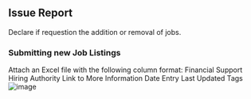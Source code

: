 ## Issue Report

Declare if requestion the addition or removal of jobs. 

### Submitting new Job Listings

Attach an Excel file with the following column format:
Financial Support	Hiring Authority	Link to More Information	Date Entry Last Updated	Tags![image](https://github.com/DSACMS/opportunities/assets/38585613/459b6c40-f54d-4f80-8f9b-97c559344c9f)


